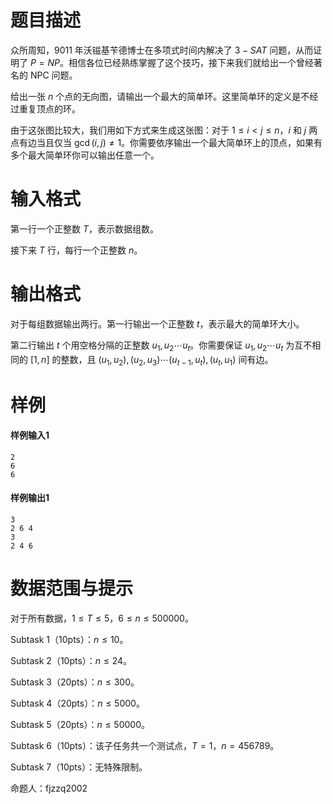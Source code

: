 
# 题目描述

众所周知，9011 年沃镃基苄德博士在多项式时间内解决了 $3-SAT$ 问题，从而证明了 $P=NP$。相信各位已经熟练掌握了这个技巧，接下来我们就给出一个曾经著名的 NPC 问题。

给出一张 $n$ 个点的无向图，请输出一个最大的简单环。这里简单环的定义是不经过重复顶点的环。

由于这张图比较大，我们用如下方式来生成这张图：对于 $1 \leq i<j \leq n$，$i$ 和 $j$ 两点有边当且仅当 $\gcd(i,j) \neq 1$。你需要依序输出一个最大简单环上的顶点，如果有多个最大简单环你可以输出任意一个。

# 输入格式

第一行一个正整数 $T$，表示数据组数。

接下来 $T$ 行，每行一个正整数 $n$。

# 输出格式

对于每组数据输出两行。第一行输出一个正整数 $t$，表示最大的简单环大小。

第二行输出 $t$ 个用空格分隔的正整数 $u_1,u_2 \cdots u_t$。你需要保证 $u_1,u_2 \cdots u_t$ 为互不相同的 $[1,n]$ 的整数，且 $(u_1,u_2),(u_2,u_3) \cdots (u_{t-1},u_t), (u_t,u_1)$ 间有边。

# 样例

#### 样例输入1
````
2
6
6
````
#### 样例输出1
````
3
2 6 4
3
2 4 6
````

# 数据范围与提示

对于所有数据，$1 \leq T \leq 5$，$6 \leq n \leq 500000$。

Subtask 1（10pts）：$n \leq 10$。

Subtask 2（10pts）：$n \leq 24$。

Subtask 3（20pts）：$n \leq 300$。

Subtask 4（20pts）：$n \leq 5000$。

Subtask 5（20pts）：$n \leq 50000$。

Subtask 6（10pts）：该子任务共一个测试点，$T=1$，$n=456789$。

Subtask 7（10pts）：无特殊限制。

命题人：fjzzq2002

